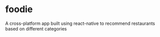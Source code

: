 # foodie
A cross-platform app built using react-native to recommend restaurants based on different categories
